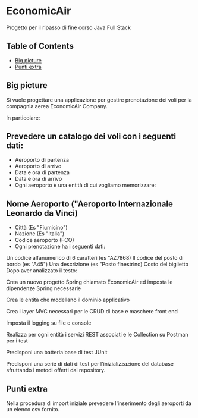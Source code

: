 # EconomicAir
Progetto per il ripasso di fine corso Java Full Stack

## Table of Contents 
- [Big picture](#Big-picture)
- [Punti extra](#Punti-extra)

## Big picture
Si vuole progettare una applicazione per gestire prenotazione dei voli per la compagnia aerea EconomicAir Company.

In particolare:

## Prevedere un catalogo dei voli con i seguenti dati:

- Aeroporto di partenza
- Aeroporto di arrivo
- Data e ora di partenza
- Data e ora di arrivo
- Ogni aeroporto è una entità di cui vogliamo memorizzare:

## Nome Aeroporto ("Aeroporto Internazionale Leonardo da Vinci)
- Città (Es "Fiumicino")
- Nazione (Es "Italia")
- Codice aeroporto (FCO)
- Ogni prenotazione ha i seguenti dati:

Un codice alfanumerico di 6 caratteri (es "AZ7868)
Il codice del posto di bordo (es "A45")
Una descrizione (es "Posto finestrino)
Costo del biglietto
Dopo aver analizzato il testo:

Crea un nuovo progetto Spring chiamato EconomicAir ed imposta le dipendenze Spring necessarie

Crea le entità che modellano il dominio applicativo

Crea i layer MVC necessari per le CRUD di base e maschere front end

Imposta il logging su file e console

Realizza per ogni entità i servizi REST associati e le Collection su Postman per i test

Predisponi una batteria base di test JUnit

Predisponi una serie di dati di test per l'inizializzazione del database sfruttando i metodi offerti dai repository.

## Punti extra
Nella procedura di import iniziale prevedere l'inserimento degli aeroporti da un elenco csv fornito.

